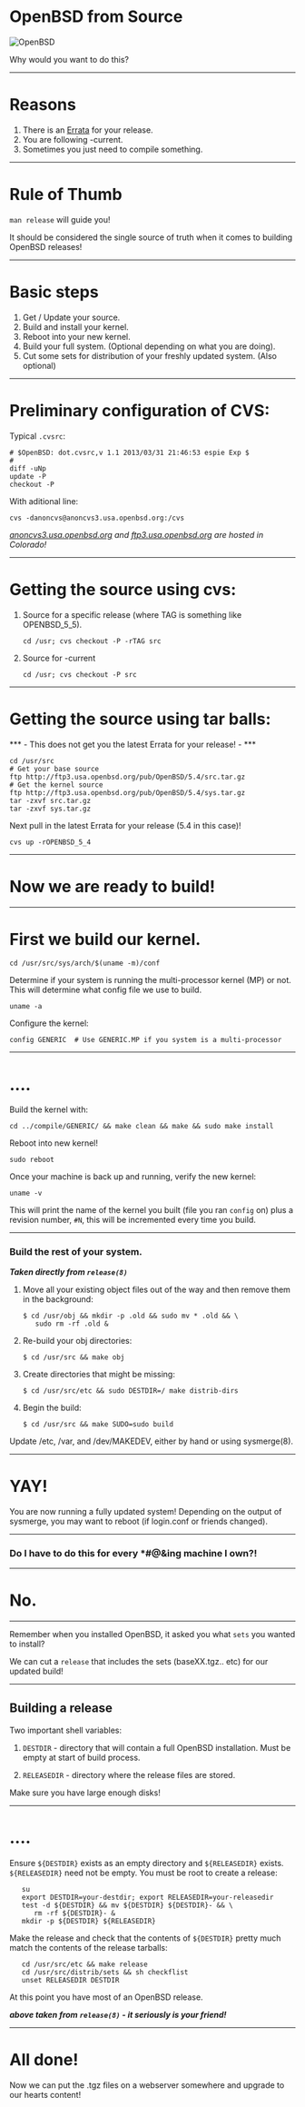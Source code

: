 # OpenBSD from Source

![OpenBSD](https://deftly.net/banner1.gif)

Why would you want to do this?

---

# Reasons

1. There is an [Errata](http://www.openbsd.org/errata55.html) for your release.
2. You are following -current.
3. Sometimes you just need to compile something.

---

# Rule of Thumb

`man release` will guide you!

It should be considered the single source of truth when it comes to building
OpenBSD releases!

---

# Basic steps

1. Get / Update your source.
2. Build and install your kernel.
3. Reboot into your new kernel.
4. Build your full system. (Optional depending on what you are doing).
5. Cut some sets for distribution of your freshly updated system. (Also optional)

---

# Preliminary configuration of CVS:

Typical `.cvsrc`:

```
# $OpenBSD: dot.cvsrc,v 1.1 2013/03/31 21:46:53 espie Exp $
#
diff -uNp
update -P
checkout -P
```

With aditional line:

```
cvs -danoncvs@anoncvs3.usa.openbsd.org:/cvs
```

*[anoncvs3.usa.openbsd.org](http://www.openbsd.org/ftp.html) and [ftp3.usa.openbsd.org](http://www.openbsd.org/ftp.html) are hosted in Colorado!*

---

# Getting the source using cvs:

1. Source for a specific release (where TAG is something like OPENBSD_5_5).

    `cd /usr; cvs checkout -P -rTAG src`

2. Source for -current

    `cd /usr; cvs checkout -P src`

---

# Getting the source using tar balls:

*** - This does not get you the latest Errata for your release! - ***

```
cd /usr/src
# Get your base source
ftp http://ftp3.usa.openbsd.org/pub/OpenBSD/5.4/src.tar.gz
# Get the kernel source
ftp http://ftp3.usa.openbsd.org/pub/OpenBSD/5.4/sys.tar.gz
tar -zxvf src.tar.gz
tar -zxvf sys.tar.gz
```

Next pull in the latest Errata for your release (5.4 in this case)!

```
cvs up -rOPENBSD_5_4
```

---

# Now we are ready to build!

---

# First we build our kernel.

```
cd /usr/src/sys/arch/$(uname -m)/conf
```

Determine if your system is running the multi-processor kernel (MP) or not.
This will determine what config file we use to build.

```
uname -a
```

Configure the kernel:

```
config GENERIC  # Use GENERIC.MP if you system is a multi-processor
```

---
# ....

Build the kernel with:

```
cd ../compile/GENERIC/ && make clean && make && sudo make install
```

Reboot into new kernel!

```
sudo reboot
```

Once your machine is back up and running, verify the new kernel:

```
uname -v
```

This will print the name of the kernel you built (file you ran `config` on)
plus a revision number, `#N`, this will be incremented every time you build.

---

### Build the rest of your system.

***Taken directly from `release(8)`***

1. Move all your existing object files out of the way and then remove them in
the background:
    ```
    $ cd /usr/obj && mkdir -p .old && sudo mv * .old && \
       sudo rm -rf .old &
    ```
2. Re-build your obj directories:
    ```
    $ cd /usr/src && make obj
    ```
3. Create directories that might be missing:
    ```
    $ cd /usr/src/etc && sudo DESTDIR=/ make distrib-dirs
    ```
4. Begin the build:
    ```
    $ cd /usr/src && make SUDO=sudo build
    ```

Update /etc, /var, and /dev/MAKEDEV, either by hand or using sysmerge(8).

---

# YAY!

You are now running a fully updated system! Depending on the output of
sysmerge, you may want to reboot (if login.conf or friends changed).

---

### Do I have to do this for every *#@&ing machine I own?! ###

---

# No.

---

Remember when you installed OpenBSD, it asked you what `sets` you wanted to
install?

We can cut a `release` that includes the sets (baseXX.tgz.. etc) for our
updated build!

---

## Building a release

Two important shell variables:

1. `DESTDIR` - directory that will contain a full OpenBSD installation. Must be
empty at start of build process.

2. `RELEASEDIR` - directory where the release files are stored.

Make sure you have large enough disks!

---

# ....

Ensure `${DESTDIR}` exists as an empty directory and `${RELEASEDIR}` exists.
`${RELEASEDIR}` need not be empty.  You must be root to create a release:

```
   su
   export DESTDIR=your-destdir; export RELEASEDIR=your-releasedir
   test -d ${DESTDIR} && mv ${DESTDIR} ${DESTDIR}- && \
      rm -rf ${DESTDIR}- &
   mkdir -p ${DESTDIR} ${RELEASEDIR}
```

Make the release and check that the contents of `${DESTDIR}` pretty much
match the contents of the release tarballs:

```
   cd /usr/src/etc && make release
   cd /usr/src/distrib/sets && sh checkflist
   unset RELEASEDIR DESTDIR
```

At this point you have most of an OpenBSD release.

***above taken from `release(8)` - it seriously is your friend!***

---

# All done!

Now we can put the .tgz files on a webserver somewhere and upgrade to our
hearts content!
